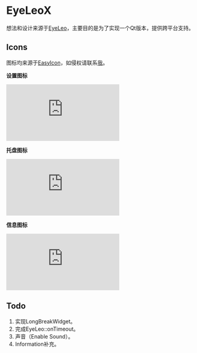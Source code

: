 # EyeLeoX
想法和设计来源于[EyeLeo](http://eyeleo.com)，主要目的是为了实现一个Qt版本，提供跨平台支持。



## Icons
图标均来源于[EasyIcon](www.easyicon.net)，如侵权请联系[我](goclisyyh@gmail.com)。

__设置图标__

![设置](http://www.easyicon.net/api/resize_png_new.php?id=1182692&size=32)

__托盘图标__

![托盘](http://www.easyicon.net/api/resize_png_new.php?id=1179072&size=32)

__信息图标__

![信息](http://www.easyicon.net/api/resize_png_new.php?id=1182645&size=32)

## Todo
1. 实现LongBreakWidget。
2. 完成EyeLeo::onTimeout。
3. 声音（Enable Sound）。
4. Information补充。